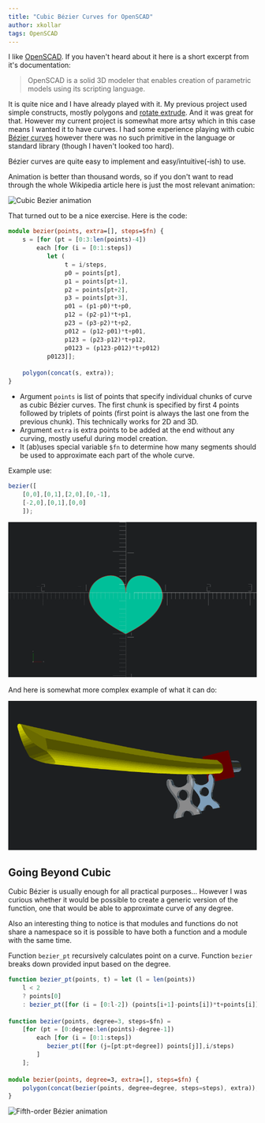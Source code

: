 ```yaml
---
title: "Cubic Bézier Curves for OpenSCAD"
author: xkollar
tags: OpenSCAD
---
```


I like [OpenSCAD](https://openscad.org/). If you haven't heard about it here is a short excerpt from it's documentation:

> OpenSCAD is a solid 3D modeler that enables creation of parametric models using its scripting language.

It is quite nice and I have already played with it. My previous project used
simple constructs, mostly polygons and
[rotate extrude](https://en.wikibooks.org/wiki/OpenSCAD_User_Manual/Using_the_2D_Subsystem#Rotate_Extrude).
And it was great for that. However my current project is somewhat more artsy
which in this case means I wanted it to have curves. I had some experience
playing with cubic [Bézier curves](https://en.wikipedia.org/wiki/B%C3%A9zier_curve)
however there was no such primitive in the language or standard library
(though I haven't looked too hard).

Bézier curves are quite easy to implement and easy/intuitive(-ish) to use.

Animation is better than thousand words, so if you don't want to read through
the whole Wikipedia article here is just the most relevant animation:

![Cubic Bezier animation](https://upload.wikimedia.org/wikipedia/commons/d/db/B%C3%A9zier_3_big.gif)

That turned out to be a nice exercise. Here is the code:

```typescript
module bezier(points, extra=[], steps=$fn) {
    s = [for (pt = [0:3:len(points)-4])
        each [for (i = [0:1:steps])
           let (
                t = i/steps,
                p0 = points[pt],
                p1 = points[pt+1],
                p2 = points[pt+2],
                p3 = points[pt+3],
                p01 = (p1-p0)*t+p0,
                p12 = (p2-p1)*t+p1,
                p23 = (p3-p2)*t+p2,
                p012 = (p12-p01)*t+p01,
                p123 = (p23-p12)*t+p12,
                p0123 = (p123-p012)*t+p012)
           p0123]];

    polygon(concat(s, extra));
}
```

* Argument `points` is list of points that specify individual chunks of curve
  as cubic Bézier curves. The first chunk is specified by first 4 points followed
  by triplets of points (first point is always the last one from the previous
  chunk). This technically works for 2D and 3D.
* Argument `extra` is extra points to be added at the end without any curving,
  mostly useful during model creation.
* It (ab)uses special variable `$fn` to determine how many segments should be
  used to approximate each part of the whole curve.

Example use:

```typescript
bezier([
    [0,0],[0,1],[2,0],[0,-1],
    [-2,0],[0,1],[0,0]
    ]);
```

![Rendered example](/images/openscad-bezier.png)

And here is somewhat more complex example of what it can do:

![Bézier demonstration](https://raw.githubusercontent.com/xkollar/holder/master/anim.gif)

## Going Beyond Cubic

Cubic Bézier is usually enough for all practical purposes...
However I was curious whether it would be possible to create
a generic version of the function, one that would be able
to approximate curve of any degree.

Also an interesting thing to notice is that
modules and functions do not share a namespace
so it is possible to have both a function and a module
with the same time.

Function `bezier_pt` recursively calculates point
on a curve. Function `bezier` breaks down provided
input based on the degree.

```typescript
function bezier_pt(points, t) = let (l = len(points))
    l < 2
    ? points[0]
    : bezier_pt([for (i = [0:l-2]) (points[i+1]-points[i])*t+points[i]],t);

function bezier(points, degree=3, steps=$fn) =
    [for (pt = [0:degree:len(points)-degree-1])
        each [for (i = [0:1:steps])
           bezier_pt([for (j=[pt:pt+degree]) points[j]],i/steps)
        ]
    ];

module bezier(points, degree=3, extra=[], steps=$fn) {
    polygon(concat(bezier(points, degree=degree, steps=steps), extra));
}
```

![Fifth-order Bézier animation](https://upload.wikimedia.org/wikipedia/commons/0/0b/BezierCurve.gif)
